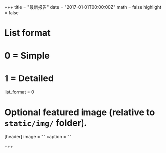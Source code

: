 +++
title = "最新报告"
date = "2017-01-01T00:00:00Z"
math = false
highlight = false

# List format
#   0 = Simple
#   1 = Detailed
list_format = 0

# Optional featured image (relative to `static/img/` folder).
[header]
image = ""
caption = ""

+++
